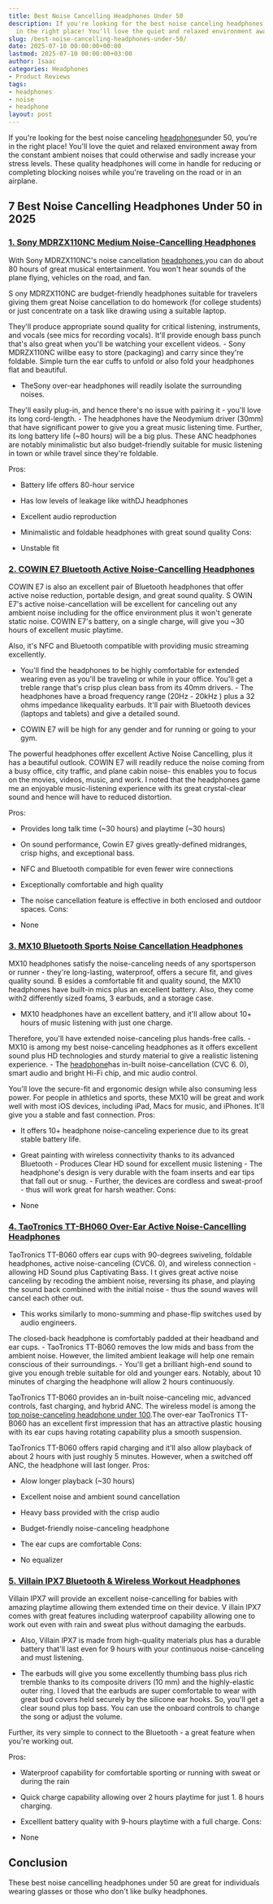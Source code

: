 ```yaml
---
title: Best Noise Cancelling Headphones Under 50
description: If you're looking for the best noise canceling headphones under 50, you're
  in the right place! You'll love the quiet and relaxed environment away from the...
slug: /best-noise-cancelling-headphones-under-50/
date: 2025-07-10 00:00:00+00:00
lastmod: 2025-07-10 00:00:00+03:00
author: Isaac
categories: Headphones
- Product Reviews
tags:
- headphones
- noise
- headphone
layout: post
---
```

If you're looking for the best noise canceling [headphones](https://en.wikipedia.org/wiki/Noise-cancelling_headphones)under 50, you're in the right place! You'll love the quiet and relaxed environment away from the constant ambient noises that could otherwise and sadly increase your stress levels. These quality headphones will come in handle for reducing or completing blocking noises while you're traveling on the road or in an airplane.

##  7 Best Noise Cancelling Headphones Under 50 in 2025

###  [1. Sony MDRZX110NC Medium Noise-Cancelling Headphones](https://www.amazon.com/dp/B00NWYGZO6/?tag=p-policy-20)

With Sony MDRZX110NC's noise cancellation [headphones](https://pestpolicy.com/best-noise-cancelling-headphones-under-200/),you can do about 80 hours of great musical entertainment. You won't hear sounds of the plane flying, vehicles on the road, and fan.

S ony MDRZX110NC are budget-friendly headphones suitable for travelers giving them great Noise cancellation to do homework (for college students) or just concentrate on a task like drawing using a suitable laptop.

They'll produce appropriate sound quality for critical listening, instruments, and vocals (see mics for recording vocals). It'll provide enough bass punch that's also great when you'll be watching your excellent videos. - Sony MDRZX110NC willbe easy to store (packaging) and carry since they're foldable. Simple turn the ear cuffs to unfold or also fold your headphones flat and beautiful.

- TheSony over-ear headphones will readily isolate the surrounding noises.

They'll easily plug-in, and hence there's no issue with pairing it - you'll love its long cord-length. - The headphones have the Neodymium driver (30mm) that have significant power to give you a great music listening time. Further, its long battery life (~80 hours) will be a big plus. These ANC headphones are notably minimalistic but also budget-friendly suitable for music listening in town or while travel since they're foldable.

Pros:

- Battery life offers 80-hour service

- Has low levels of leakage like withDJ headphones

- Excellent audio reproduction

- Minimalistic and foldable headphones with great sound quality Cons:

- Unstable fit

###  [2. COWIN E7 Bluetooth Active Noise-Cancelling Headphones](https://www.amazon.com/dp/B00NWYGZO6/?tag=p-policy-20)

COWIN E7 is also an excellent pair of Bluetooth headphones that offer active noise reduction, portable design, and great sound quality. S OWIN E7's active noise-cancellation will be excellent for canceling out any ambient noise including for the office environment plus it won't generate static noise. COWIN E7's battery, on a single charge, will give you ~30 hours of excellent music playtime.

Also, it's NFC and Bluetooth compatible with providing music streaming excellently.

- You'll find the headphones to be highly comfortable for extended wearing even as you'll be traveling or while in your office. You'll get a treble range that's crisp plus clean bass from its 40mm drivers. - The headphones have a broad frequency range (20Hz - 20kHz ) plus a 32 ohms impedance likequality earbuds. It'll pair with Bluetooth devices (laptops and tablets) and give a detailed sound.

- COWIN E7 will be high for any gender and for running or going to your gym.

The powerful headphones offer excellent Active Noise Cancelling, plus it has a beautiful outlook. COWIN E7 will readily reduce the noise coming from a busy office, city traffic, and plane cabin noise- this enables you to focus on the movies, videos, music, and work. I noted that the headphones game me an enjoyable music-listening experience with its great crystal-clear sound and hence will have to reduced distortion.

Pros:

- Provides long talk time (~30 hours) and playtime (~30 hours)

- On sound performance, Cowin E7 gives greatly-defined midranges, crisp highs, and exceptional bass.

- NFC and Bluetooth compatible for even fewer wire connections

- Exceptionally comfortable and high quality

- The noise cancellation feature is effective in both enclosed and outdoor spaces. Cons:

- None

###  [3. MX10 Bluetooth Sports Noise Cancellation Headphones](https://www.amazon.com/dp/B01LYDQMXC/?tag=p-policy-20)

MX10 headphones satisfy the noise-canceling needs of any sportsperson or runner - they're long-lasting, waterproof, offers a secure fit, and gives quality sound. B esides a comfortable fit and quality sound, the MX10 headphones have built-in mics plus an excellent battery. Also, they come with2 differently sized foams, 3 earbuds, and a storage case.

- MX10 headphones have an excellent battery, and it'll allow about 10+ hours of music listening with just one charge.

Therefore, you'll have extended noise-canceling plus hands-free calls. - MX10 is among my best noise-canceling headphones as it offers excellent sound plus HD technologies and sturdy material to give a realistic listening experience. - The [headphone](https://pestpolicy.com/best-noise-cancelling-headphones-under-100/)has in-built noise-cancellation (CVC 6. 0), smart audio and bright Hi-Fi chip, and mic audio control.

You'll love the secure-fit and ergonomic design while also consuming less power. For people in athletics and sports, these MX10 will be great and work well with most iOS devices, including iPad, Macs for music, and iPhones. It'll give you a stable and fast connection.
Pros:

- It offers 10+ headphone noise-canceling experience due to its great stable battery life.

- Great painting with wireless connectivity thanks to its advanced Bluetooth - Produces Clear HD sound for excellent music listening - The headphone's design is very durable with the foam inserts and ear tips that fall out or snug. - Further, the devices are cordless and sweat-proof - thus will work great for harsh weather.
Cons:

- None

###  [4. TaoTronics TT-BH060 Over-Ear Active Noise-Cancelling Headphones](https://www.amazon.com/dp/B07TWK4V1H/?tag=p-policy-20)

TaoTronics TT-B060 offers ear cups with 90-degrees swiveling, foldable headphones, active noise-canceling (CVC6. 0), and wireless connection - allowing HD Sound plus Captivating Bass. I t gives great active noise canceling by recoding the ambient noise, reversing its phase, and playing the sound back combined with the initial noise - thus the sound waves will cancel each other out.

- This works similarly to mono-summing and phase-flip switches used by audio engineers.

The closed-back headphone is comfortably padded at their headband and ear cups. - TaoTronics TT-B060 removes the low mids and bass from the ambient noise. However, the limited ambient leakage will help one remain conscious of their surroundings. - You'll get a brilliant high-end sound to give you enough treble suitable for old and younger ears. Notably, about 10 minutes of charging the headphone will allow 2 hours continuously.

TaoTronics TT-B060 provides an in-built noise-canceling mic, advanced controls, fast charging, and hybrid ANC. The wireless model is among the [top noise-canceling headphone under 100](https://pestpolicy.com/best-noise-cancelling-headphones-under-100/).The over-ear TaoTronics TT-B060 has an excellent first impression that has an attractive plastic housing with its ear cups having rotating capability plus a smooth suspension.

TaoTronics TT-B060 offers rapid charging and it'll also allow playback of about 2 hours with just roughly 5 minutes. However, when a switched off ANC, the headphone will last longer.
Pros:

- Alow longer playback (~30 hours)

- Excellent noise and ambient sound cancellation

- Heavy bass provided with the crisp audio

- Budget-friendly noise-canceling headphone

- The ear cups are comfortable Cons:

- No equalizer

###  [5. Villain IPX7 Bluetooth & Wireless Workout Headphones](https://www.amazon.com/dp/B07K1R6CQY/?tag=p-policy-20)

Villain IPX7 will provide an excellent noise-cancelling for babies with amazing playtime allowing them extended time on their device. V illain IPX7 comes with great features including waterproof capability allowing one to work out even with rain and sweat plus without damaging the earbuds.

- Also, Villain IPX7 is made from high-quality materials plus has a durable battery that'll last even for 9 hours with your continuous noise-canceling and must listening.

- The earbuds will give you some excellently thumbing bass plus rich tremble thanks to its composite drivers (10 mm) and the highly-elastic outer ring. I loved that the earbuds are super comfortable to wear with great bud covers held securely by the silicone ear hooks. So, you'll get a clear sound plus top bass. You can use the onboard controls to change the song or adjust the volume.

Further, its very simple to connect to the Bluetooth - a great feature when you're working out.

Pros:

- Waterproof capability for comfortable sporting or running with sweat or during the rain

- Quick charge capability allowing over 2 hours playtime for just 1. 8 hours charging.

- Excelllent battery quality with 9-hours playtime with a full charge. Cons:

- None

##  Conclusion

These best noise cancelling headphones under 50 are great for individuals wearing glasses or those who don't like bulky headphones.